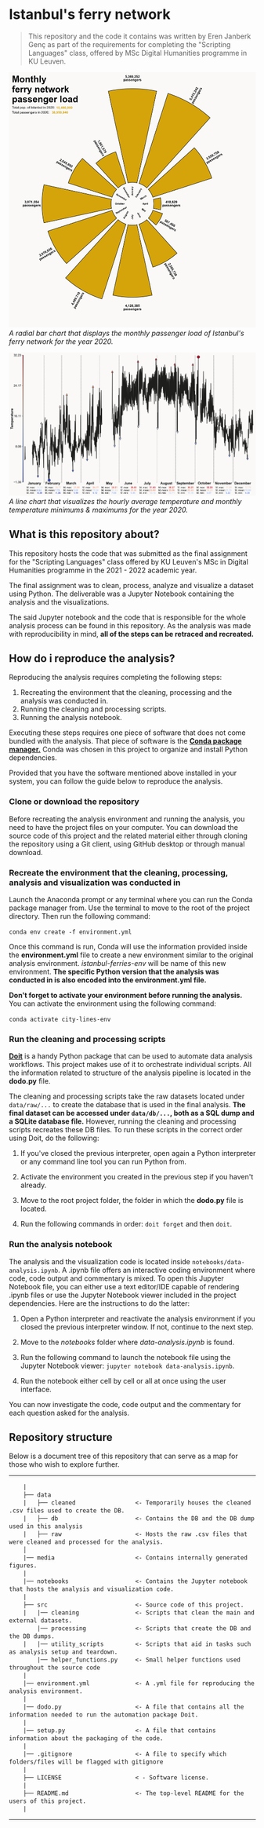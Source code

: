 # Istanbul's ferry network

> This repository and the code it contains was written by Eren Janberk Genç as part of the requirements for completing the "Scripting Languages" class, offered by MSc Digital Humanities programme in KU Leuven.

![A radial bar chart that displays the monthly passenger load of Istanbul's ferry network for the year of 2020.](media/fig-3.png "Radial bar chart")
*A radial bar chart that displays the monthly passenger load of Istanbul's ferry network for the year 2020.*

![A line chart that visualizes the hourly average temperature and monthly temperature minimums & maximums for the year 2020.](media/fig-6.png "Temperature line chart")
*A line chart that visualizes the hourly average temperature and monthly temperature minimums & maximums for the year 2020.*

## What is this repository about?

This repository hosts the code that was submitted as the final assignment for the "Scripting Languages" class offered by KU Leuven's MSc in Digital Humanities programme in the 2021 - 2022 academic year.

The final assignment was to clean, process, analyze and visualize a dataset using Python. The deliverable was a Jupyter Notebook containing the analysis and the visualizations.

The said Jupyter notebook and the code that is responsible for the whole analysis process can be found in this repository. As the analysis was made with reproducibility in mind, **all of the steps can be retraced and recreated.**

## How do i reproduce the analysis?

Reproducing the analysis requires completing the following steps:

1. Recreating the environment that the cleaning, processing and the analysis was conducted in.
2. Running the cleaning and processing scripts.
3. Running the analysis notebook.

Executing these steps requires one piece of software that does not come bundled with the analysis. That piece of software is the [**Conda package manager.**](https://docs.conda.io/projects/conda/en/latest/) Conda was chosen in this project to organize and install Python dependencies.

Provided that you have the software mentioned above installed in your system, you can follow the guide below to reproduce the analysis.

### Clone or download the repository

Before recreating the analysis environment and running the analysis, you need to have the project files on your computer. You can download the source code of this project and the related material either through cloning the repository using a Git client, using GitHub desktop or through manual download.

### Recreate the environment that the cleaning, processing, analysis and visualization was conducted in

Launch the Anaconda prompt or any terminal where you can run the Conda package manager from. Use the terminal to move to the root of the project directory. Then run the following command:

`conda env create -f environment.yml`

Once this command is run, Conda will use the information provided inside the **environment.yml** file to create a new environment similar to the original analysis environment. *istanbul-ferries-env* will be name of this new environment. **The specific Python version that the analysis was conducted in is also encoded into the environment.yml file.**

**Don't forget to activate your environment before running the analysis.** You can activate the environment using the following command:

`conda activate city-lines-env`

### Run the cleaning and processing scripts

[**Doit**](https://pydoit.org/) is a handy Python package that can be used to automate data analysis workflows. This project makes use of it to orchestrate individual scripts. All the information related to structure of the analysis pipeline is located in the **dodo.py** file.

The cleaning and processing scripts take the raw datasets located under `data/raw/...` to create the database that is used in the final analysis. **The final dataset can be accessed under `data/db/...`, both as a SQL dump and a SQLite database file.** However, running the cleaning and processing scripts recreates these DB files. To run these scripts in the correct order using Doit, do the following:

1. If you've closed the previous interpreter, open again a Python interpreter or any command line tool you can run Python from.

2. Activate the environment you created in the previous step if you haven't already.

3. Move to the root project folder, the folder in which the **dodo.py** file is located.

4. Run the following commands in order: `doit forget` and then `doit`.

### Run the analysis notebook

The analysis and the visualization code is located inside `notebooks/data-analysis.ipynb`. A .ipynb file offers an interactive coding environment where code, code output and commentary is mixed. To open this Jupyter Notebook file, you can either use a text editor/IDE capable of rendering .ipynb files or use the Jupyter Notebook viewer included in the project dependencies. Here are the instructions to do the latter:

1. Open a Python interpreter and reactivate the analysis environment if you closed the previous interpreter window. If not, continue to the next step.

2. Move to the *notebooks* folder where *data-analysis.ipynb* is found.

3. Run the following command to launch the notebook file using the Jupyter Notebook viewer: `jupyter notebook data-analysis.ipynb`.

4. Run the notebook either cell by cell or all at once using the user interface.

You can now investigate the code, code output and the commentary for each question asked for the analysis.

## Repository structure

Below is a document tree of this repository that can serve as a map for those who wish to explore further.

--------

```
    |
    ├── data
    |   ├── cleaned                 <- Temporarily houses the cleaned .csv files used to create the DB.
    |   ├── db                      <- Contains the DB and the DB dump used in this analysis
    |   ├── raw                     <- Hosts the raw .csv files that were cleaned and processed for the analysis. 
    │
    |── media                       <- Contains internally generated figures.
    |
    |── notebooks                   <- Contains the Jupyter notebook that hosts the analysis and visualization code.
    |
    ├── src                         <- Source code of this project.
    |   |── cleaning                <- Scripts that clean the main and external datasets.
        |── processing              <- Scripts that create the DB and the DB dumps.         
    |   |── utility_scripts         <- Scripts that aid in tasks such as analysis setup and teardown.
        |── helper_functions.py     <- Small helper functions used throughout the source code
    |      
    |── environment.yml             <- A .yml file for reproducing the analysis environment.
    |
    |── dodo.py                     <- A file that contains all the information needed to run the automation package Doit.
    |
    |── setup.py                    <- A file that contains information about the packaging of the code.
    |
    |── .gitignore                  <- A file to specify which folders/files will be flagged with gitignore
    |
    ├── LICENSE                     < - Software license.
    |
    ├── README.md                   <- The top-level README for the users of this project.
    |
```

--------
